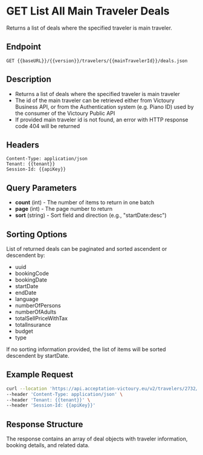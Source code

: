 # GET List All Main Traveler Deals

Returns a list of deals where the specified traveler is main traveler.

## Endpoint
```
GET {{baseURL}}/{{version}}/travelers/{{mainTravelerId}}/deals.json
```

## Description
- Returns a list of deals where the specified traveler is main traveler
- The id of the main traveler can be retrieved either from Victoury Business API, or from the Authentication system (e.g. Piano ID) used by the consumer of the Victoury Public API
- If provided main traveler id is not found, an error with HTTP response code 404 will be returned

## Headers
```
Content-Type: application/json
Tenant: {{tenant}}
Session-Id: {{apiKey}}
```

## Query Parameters
- **count** (int) - The number of items to return in one batch
- **page** (int) - The page number to return
- **sort** (string) - Sort field and direction (e.g., "startDate:desc")

## Sorting Options
List of returned deals can be paginated and sorted ascendent or descendent by:
- uuid
- bookingCode
- bookingDate
- startDate
- endDate
- language
- numberOfPersons
- numberOfAdults
- totalSellPriceWithTax
- totalInsurance
- budget
- type

If no sorting information provided, the list of items will be sorted descendent by startDate.

## Example Request
```bash
curl --location 'https://api.acceptation-victoury.eu/v2/travelers/2732/deals.json?count=10&page=1&sort=startDate:desc' \
--header 'Content-Type: application/json' \
--header 'Tenant: {{tenant}}' \
--header 'Session-Id: {{apiKey}}'
```

## Response Structure
The response contains an array of deal objects with traveler information, booking details, and related data.